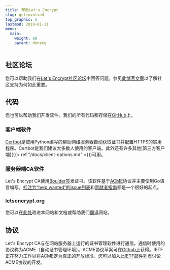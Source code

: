 ```yaml
---
title: 帮助Let's Encrypt
slug: getinvolved
top_graphic: 5
lastmod: 2019-01-11
menu:
  main:
    weight: 60
    parent: donate
---
```


## 社区论坛

您可以帮助我们在[Let's Encrypt社区论坛](https://community.letsencrypt.org/)中回答问题。参见[此博客文章](/2015/08/13/lets-encrypt-community-support.html)以了解社区支持为何如此重要。

## 代码

您也可以帮助我们开发软件。我们的所有代码都存储在[GitHub](https://github.com/letsencrypt/)上。

### 客户端软件

[Certbot](https://github.com/certbot/certbot)是使用Python编写的帮助网络服务器自动获取证书并配置HTTPS的实用程序。Certbot是我们建议大多数人使用的客户端。此外还有许多其他[第三方客户端]({{< ref "/docs/client-options.md" >}})可用。

### 服务器端CA软件

Let's Encrypt CA使用[Boulder](https://github.com/letsencrypt/boulder)签发证书。该软件基于[ACME](https://github.com/ietf-wg-acme/acme)协议并主要使用Go语言编写。[标注为“help wanted”的issue列表](https://github.com/letsencrypt/boulder/issues?q=is%3Aopen+is%3Aissue+label%3Astatus%2Fhelp-wanted)和[贡献者指南](https://github.com/letsencrypt/boulder/blob/master/CONTRIBUTING.md)都是一个很好的起点。

### letsencrypt.org

您可以在[此处](https://github.com/letsencrypt/website)改进本网站和文档或帮助我们[翻译](https://github.com/letsencrypt/website/blob/master/TRANSLATION.md)网站。

## 协议

Let's Encrypt CA与在网站服务器上运行的证书管理软件进行通信。通信时使用的协议称为ACME（自动证书管理环境）。ACME协议草案可在[Github](https://github.com/ietf-wg-acme/acme)上获得。IETF正在努力工作以将ACME定为真正的开放标准。您可以加入[此IETF邮件列表](https://www.ietf.org/mailman/listinfo/acme)讨论ACME协议的开发。
